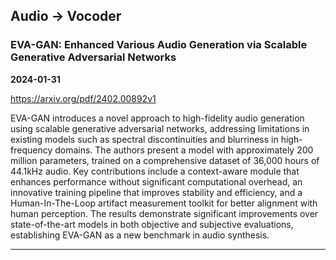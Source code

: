## Audio -> Vocoder



### EVA-GAN: Enhanced Various Audio Generation via Scalable Generative Adversarial Networks

**2024-01-31**

https://arxiv.org/pdf/2402.00892v1

EVA-GAN introduces a novel approach to high-fidelity audio generation using scalable generative adversarial networks, addressing limitations in existing models such as spectral discontinuities and blurriness in high-frequency domains. The authors present a model with approximately 200 million parameters, trained on a comprehensive dataset of 36,000 hours of 44.1kHz audio. Key contributions include a context-aware module that enhances performance without significant computational overhead, an innovative training pipeline that improves stability and efficiency, and a Human-In-The-Loop artifact measurement toolkit for better alignment with human perception. The results demonstrate significant improvements over state-of-the-art models in both objective and subjective evaluations, establishing EVA-GAN as a new benchmark in audio synthesis.

---